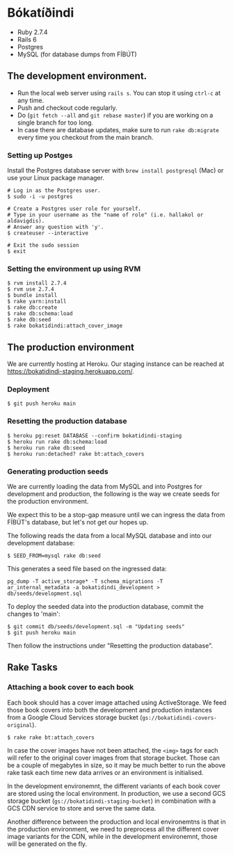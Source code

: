 # Bókatíðindi

- Ruby 2.7.4
- Rails 6
- Postgres
- MySQL (for database dumps from FÍBÚT)

## The development environment.

- Run the local web server using `rails s`. You can stop it using `ctrl-c` at any time.
- Push and checkout code regularly.
- Do (`git fetch --all` and `git rebase master`) if you are working on a single branch for too long.
- In case there are database updates, make sure to run `rake db:migrate` every time you checkout from the main branch.

### Setting up Postges

Install the Postgres database server with `brew install postgresql` (Mac) or
use your Linux package manager.

```
# Log in as the Postgres user.
$ sudo -i -u postgres

# Create a Postgres user role for yourself.
# Type in your username as the "name of role" (i.e. hallakol or aldavigdis).
# Answer any question with 'y'.
$ createuser --interactive

# Exit the sudo session
$ exit
```

### Setting the environment up using RVM

```
$ rvm install 2.7.4
$ rvm use 2.7.4
$ bundle install
$ rake yarn:install
$ rake db:create
$ rake db:schema:load
$ rake db:seed
$ rake bokatidindi:attach_cover_image
```

## The production environment

We are currently hosting at Heroku. Our staging instance can be reached at
https://bokatidindi-staging.herokuapp.com/.

### Deployment

```
$ git push heroku main
```

### Resetting the production database

```
$ heroku pg:reset DATABASE --confirm bokatidindi-staging
$ heroku run rake db:schema:load
$ heroku run rake db:seed
$ heroku run:detached? rake bt:attach_covers
```

### Generating production seeds

We are currently loading the data from MySQL and into Postgres for development
and production, the following is the way we create seeds for the production
environment.

We expect this to be a stop-gap measure until we can ingress the data from
FÍBÚT's database, but let's not get our hopes up.

The following reads the data from a local MySQL database and into our
development database:

```
$ SEED_FROM=mysql rake db:seed
```

This generates a seed file based on the ingressed data:

```
pg_dump -T active_storage* -T schema_migrations -T ar_internal_metadata -a bokatidindi_development > db/seeds/development.sql
```

To deploy the seeded data into the production database, commit the changes to
'main':

```
$ git commit db/seeds/development.sql -m "Updating seeds"
$ git push heroku main
```

Then follow the instructions under "Resetting the production database".

## Rake Tasks

### Attaching a book cover to each book

Each book should has a cover image attached using ActiveStorage. We feed those
book covers into both the development and production instances from a Google
Cloud Services storage bucket (`gs://bokatidindi-covers-original`).

```
$ rake rake bt:attach_covers
```

In case the cover images have not been attached, the `<img>` tags for each will
refer to the original cover images from that storage bucket. Those can be a
couple of megabytes in size, so it may be much better to run the above rake task
each time new data arrives or an environment is initialised.

In the development environemnt, the different variants of each book cover are
stored using the local environment. In production, we use a second GCS storage
bucket (`gs://bokatidindi-staging-bucket`) in combination with a GCS CDN service
to store and serve the same data.

Another difference between the production and local environemtns is that in the
production environment, we need to preprocess all the different cover image
variants for the CDN, while in the development environemnt, those will be
generated on the fly.

